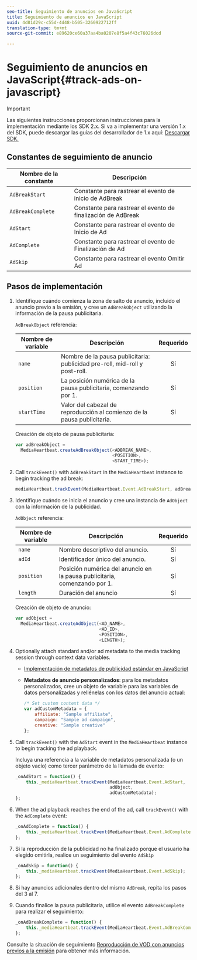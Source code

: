 ```yaml
---
seo-title: Seguimiento de anuncios en JavaScript
title: Seguimiento de anuncios en JavaScript
uuid: 4d81d29c-c55d-4d48-b505-3260922712ff
translation-type: tm+mt
source-git-commit: e89620ce60a37aa4ba0207e8f5a4f43c76026dcd

---
```



# Seguimiento de anuncios en JavaScript{#track-ads-on-javascript}

>[!IMPORTANT]
>
>Las siguientes instrucciones proporcionan instrucciones para la implementación mediante los SDK 2.x. Si va a implementar una versión 1.x del SDK, puede descargar las guías del desarrollador de 1.x aquí: [Descargar SDK.](/help/sdk-implement/download-sdks.md)

## Constantes de seguimiento de anuncio

| Nombre de la constante | Descripción   |
|---|---|
| `AdBreakStart` | Constante para rastrear el evento de inicio de AdBreak |
| `AdBreakComplete` | Constante para rastrear el evento de finalización de AdBreak |
| `AdStart` | Constante para rastrear el evento de Inicio de Ad |
| `AdComplete` | Constante para rastrear el evento de Finalización de Ad |
| `AdSkip` | Constante para rastrear el evento Omitir Ad |

## Pasos de implementación

1. Identifique cuándo comienza la zona de salto de anuncio, incluido el anuncio previo a la emisión, y cree un `AdBreakObject` utilizando la información de la pausa publicitaria.

   `AdBreakObject` referencia:

   | Nombre de variable | Descripción | Requerido |
   | --- | --- | :---: |
   | `name` | Nombre de la pausa publicitaria: publicidad pre-roll, mid-roll y post-roll. | Sí |
   | `position` | La posición numérica de la pausa publicitaria, comenzando por 1. | Sí |
   | `startTime` | Valor del cabezal de reproducción al comienzo de la pausa publicitaria. | Sí |

   Creación de objeto de pausa publicitaria:

   ```js
   var adBreakObject =  
     MediaHeartbeat.createAdBreakObject(<ADBREAK_NAME>,  
                                        <POSITION>,  
                                        <START_TIME>);
   ```

1. Call `trackEvent()` with `AdBreakStart` in the `MediaHeartbeat` instance to begin tracking the ad break:

   ```js
   mediaHeartbeat.trackEvent(MediaHeartbeat.Event.AdBreakStart, adBreakObject);
   ```

1. Identifique cuándo se inicia el anuncio y cree una instancia de `AdObject` con la información de la publicidad.

   `AdObject` referencia:

   | Nombre de variable | Descripción | Requerido |
   | --- | --- | :---: |
   | `name` | Nombre descriptivo del anuncio. | Sí |
   | `adId` | Identificador único del anuncio. | Sí |
   | `position` | Posición numérica del anuncio en la pausa publicitaria, comenzando por 1. | Sí |
   | `length` | Duración del anuncio | Sí |

   Creación de objeto de anuncio:

   ```js
   var adObject =  
     MediaHeartbeat.createAdObject(<AD_NAME>,  
                                   <AD_ID>,  
                                   <POSITION>,  
                                   <LENGTH>);
   ```

1. Optionally attach standard and/or ad metadata to the media tracking session through context data variables.

   * [Implementación de metadatos de publicidad estándar en JavaScript](/help/sdk-implement/track-ads/impl-std-ad-metadata/impl-std-ad-metadata-js.md)
   * **Metadatos de anuncio personalizados**: para los metadatos personalizados, cree un objeto de variable para las variables de datos personalizadas y rellénelas con los datos del anuncio actual:

      ```js
      /* Set custom context data */ 
      var adCustomMetadata = { 
          affiliate: "Sample affiliate", 
          campaign: "Sample ad campaign", 
          creative: "Sample creative" 
      };
      ```

1. Call `trackEvent()` with the `AdStart` event in the `MediaHeartbeat` instance to begin tracking the ad playback.

   Incluya una referencia a la variable de metadatos personalizada (o un objeto vacío) como tercer parámetro de la llamada de evento:

   ```js
   _onAdStart = function() { 
       this._mediaHeartbeat.trackEvent(MediaHeartbeat.Event.AdStart,  
                                       adObject,  
                                       adCustomMetadata); 
   };
   ```

1. When the ad playback reaches the end of the ad, call `trackEvent()` with the `AdComplete` event:

   ```js
   _onAdComplete = function() { 
       this._mediaHeartbeat.trackEvent(MediaHeartbeat.Event.AdComplete); 
   };
   ```

1. Si la reproducción de la publicidad no ha finalizado porque el usuario ha elegido omitirla, realice un seguimiento del evento `AdSkip`

   ```js
   _onAdSkip = function() { 
       this._mediaHeartbeat.trackEvent(MediaHeartbeat.Event.AdSkip); 
   };
   ```

1. Si hay anuncios adicionales dentro del mismo `AdBreak`, repita los pasos del 3 al 7.
1. Cuando finalice la pausa publicitaria, utilice el evento `AdBreakComplete` para realizar el seguimiento:

   ```js
   _onAdBreakComplete = function() { 
       this._mediaHeartbeat.trackEvent(MediaHeartbeat.Event.AdBreakComplete); 
   };
   ```

Consulte la situación de seguimiento [Reproducción de VOD con anuncios previos a la emisión](/help/sdk-implement/tracking-scenarios/vod-preroll-ads.md) para obtener más información.
